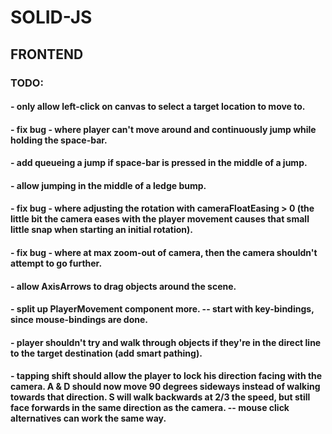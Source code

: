 # SOLID-JS

## FRONTEND

### TODO:

#### - only allow left-click on canvas to select a target location to move to.

#### - fix bug - where player can't move around and continuously jump while holding the space-bar.

#### - add queueing a jump if space-bar is pressed in the middle of a jump.

#### - allow jumping in the middle of a ledge bump.

#### - fix bug - where adjusting the rotation with cameraFloatEasing > 0 (the little bit the camera eases with the player movement causes that small little snap when starting an initial rotation).

#### - fix bug - where at max zoom-out of camera, then the camera shouldn't attempt to go further.

#### - allow AxisArrows to drag objects around the scene.

#### - split up PlayerMovement component more. -- start with key-bindings, since mouse-bindings are done.

#### - player shouldn't try and walk through objects if they're in the direct line to the target destination (add smart pathing).

#### - tapping shift should allow the player to lock his direction facing with the camera. A & D should now move 90 degrees sideways instead of walking towards that direction. S will walk backwards at 2/3 the speed, but still face forwards in the same direction as the camera. -- mouse click alternatives can work the same way.
